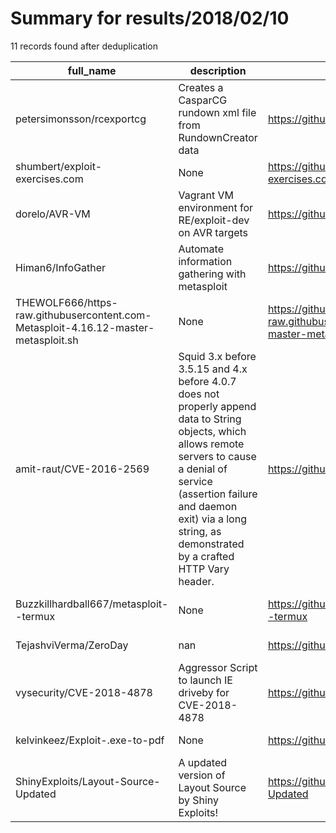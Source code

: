 
# Summary for results/2018/02/10
    
11 records found after deduplication

| full_name | description | html_url | matched_list | matched_count | pushed_at | size | stargazers_count | language | forks_count | vul_ids |
|------------------------------------------------------------------------------------|--------------------------------------------------------------------------------------------------------------------------------------------------------------------------------------------------------------------------------------------------------------|-------------------------------------------------------------------------------------------------------|----------------------------------|-----------------|---------------------------|--------|--------------------|------------|---------------|-------------------|
| petersimonsson/rcexportcg | Creates a CasparCG rundown xml file from RundownCreator data | https://github.com/petersimonsson/rcexportcg | ['rce'] | 1 | 2018-02-10 16:32:42+00:00 | 106 | 0 | C++ | 0 | [] |
| shumbert/exploit-exercises.com | None | https://github.com/shumbert/exploit-exercises.com | ['exploit'] | 1 | 2018-02-10 04:01:35+00:00 | 6 | 0 | C | 0 | [] |
| dorelo/AVR-VM | Vagrant VM environment for RE/exploit-dev on AVR targets | https://github.com/dorelo/AVR-VM | ['exploit'] | 1 | 2018-02-10 15:44:42+00:00 | 3 | 1 | Shell | 1 | [] |
| Himan6/InfoGather | Automate information gathering with metasploit | https://github.com/Himan6/InfoGather | ['metasploit module OR payload'] | 1 | 2018-02-10 10:46:52+00:00 | 9 | 1 | PowerShell | 0 | [] |
| THEWOLF666/https-raw.githubusercontent.com-Metasploit-4.16.12-master-metasploit.sh | None | https://github.com/THEWOLF666/https-raw.githubusercontent.com-Metasploit-4.16.12-master-metasploit.sh | ['metasploit module OR payload'] | 1 | 2018-02-10 04:31:07+00:00 | 3 | 0 | | 1 | [] |
| amit-raut/CVE-2016-2569 | Squid 3.x before 3.5.15 and 4.x before 4.0.7 does not properly append data to String objects, which allows remote servers to cause a denial of service (assertion failure and daemon exit) via a long string, as demonstrated by a crafted HTTP Vary header. | https://github.com/amit-raut/CVE-2016-2569 | ['cve-2'] | 1 | 2018-02-10 02:17:54+00:00 | 1211 | 2 | Python | 1 | ['CVE-2016-2569'] |
| Buzzkillhardball667/metasploit--termux | None | https://github.com/Buzzkillhardball667/metasploit--termux | ['metasploit module OR payload'] | 1 | 2018-02-10 03:45:46+00:00 | 1 | 0 | Shell | 0 | [] |
| TejashviVerma/ZeroDay | nan | https://github.com/TejashviVerma/ZeroDay | ['zeroday'] | 1 | 2018-02-10 08:42:39+00:00 | 0 | 0 | nan | 0 | [] |
| vysecurity/CVE-2018-4878 | Aggressor Script to launch IE driveby for CVE-2018-4878 | https://github.com/vysecurity/CVE-2018-4878 | ['cve-2'] | 1 | 2018-02-10 19:39:10+00:00 | 13 | 83 | | 35 | ['CVE-2018-4878'] |
| kelvinkeez/Exploit-.exe-to-pdf | None | https://github.com/kelvinkeez/Exploit-.exe-to-pdf | ['exploit'] | 1 | 2018-02-10 10:22:40+00:00 | 0 | 0 | | 0 | [] |
| ShinyExploits/Layout-Source-Updated | A updated version of Layout Source by Shiny Exploits! | https://github.com/ShinyExploits/Layout-Source-Updated | ['exploit'] | 1 | 2018-02-10 20:43:25+00:00 | 0 | 0 | | 0 | [] |

